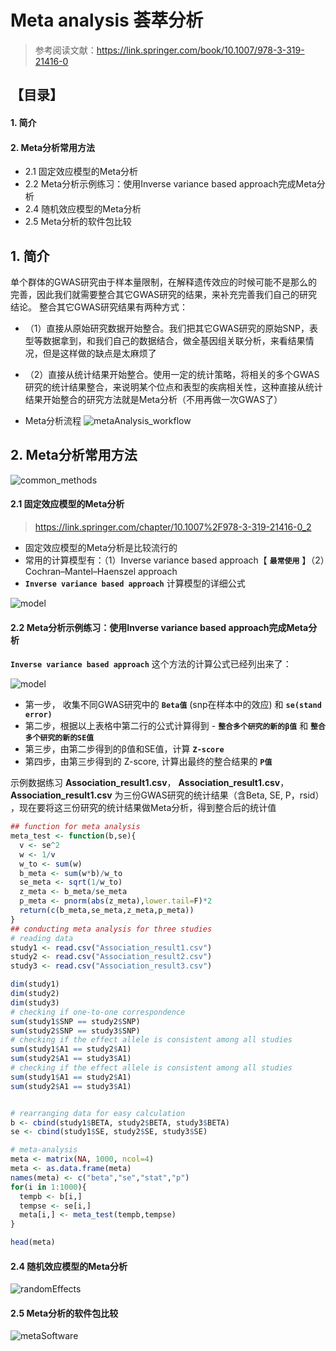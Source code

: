 

# Meta analysis 荟萃分析
> 参考阅读文献：https://link.springer.com/book/10.1007/978-3-319-21416-0

## 【目录】

#### 1. 简介
#### 2. Meta分析常用方法
+ 2.1 固定效应模型的Meta分析
+ 2.2 Meta分析示例练习：使用Inverse variance based approach完成Meta分析
+ 2.4 随机效应模型的Meta分析
+ 2.5 Meta分析的软件包比较



## 1. 简介
  单个群体的GWAS研究由于样本量限制，在解释遗传效应的时候可能不是那么的完善，因此我们就需要整合其它GWAS研究的结果，来补充完善我们自己的研究结论。
  整合其它GWAS研究结果有两种方式：
+ （1）直接从原始研究数据开始整合。我们把其它GWAS研究的原始SNP，表型等数据拿到，和我们自己的数据结合，做全基因组关联分析，来看结果情况，但是这样做的缺点是太麻烦了 
+ （2）直接从统计结果开始整合。使用一定的统计策略，将相关的多个GWAS研究的统计结果整合，来说明某个位点和表型的疾病相关性，这种直接从统计结果开始整合的研究方法就是Meta分析（不用再做一次GWAS了）

+ Meta分析流程
![metaAnalysis_workflow](https://github.com/Candlelight-XYJ/Bioinformatics-Project/blob/master/Project1_R%E8%AF%AD%E8%A8%80%E4%BA%BA%E7%BE%A4%E9%98%9F%E5%88%97%E6%95%B0%E6%8D%AE%E5%88%86%E6%9E%90/part3_Association_study%20and%20Meta_analysis/picMeta/1-metaAnalysis_workflow.jpg)


## 2. Meta分析常用方法

![common_methods](https://github.com/Candlelight-XYJ/Bioinformatics-Project/blob/master/Project1_R%E8%AF%AD%E8%A8%80%E4%BA%BA%E7%BE%A4%E9%98%9F%E5%88%97%E6%95%B0%E6%8D%AE%E5%88%86%E6%9E%90/part3_Association_study%20and%20Meta_analysis/picMeta/2-common_methods.jpg)


#### 2.1 固定效应模型的Meta分析
> https://link.springer.com/chapter/10.1007%2F978-3-319-21416-0_2

+ 固定效应模型的Meta分析是比较流行的
+ 常用的计算模型有：（1）Inverse variance based approach【 **`最常使用`** 】（2）Cochran–Mantel–Haenszel approach
+ **`Inverse variance based approach`** 计算模型的详细公式

![model](https://github.com/Candlelight-XYJ/Bioinformatics-Project/blob/master/Project1_R%E8%AF%AD%E8%A8%80%E4%BA%BA%E7%BE%A4%E9%98%9F%E5%88%97%E6%95%B0%E6%8D%AE%E5%88%86%E6%9E%90/part3_Association_study%20and%20Meta_analysis/picMeta/3-model.png)

#### 2.2 Meta分析示例练习：使用Inverse variance based approach完成Meta分析
**`Inverse variance based approach`** 这个方法的计算公式已经列出来了：

![model](https://github.com/Candlelight-XYJ/Bioinformatics-Project/blob/master/Project1_R%E8%AF%AD%E8%A8%80%E4%BA%BA%E7%BE%A4%E9%98%9F%E5%88%97%E6%95%B0%E6%8D%AE%E5%88%86%E6%9E%90/part3_Association_study%20and%20Meta_analysis/picMeta/3-model.png)

+ 第一步， 收集不同GWAS研究中的 **`Beta值`** (snp在样本中的效应) 和 **`se(stand error)`**
+ 第二步，根据以上表格中第二行的公式计算得到 - **`整合多个研究的新的β值`** 和 **`整合多个研究的新的SE值`**
+ 第三步，由第二步得到的β值和SE值，计算 **`Z-score`**
+ 第四步，由第三步得到的 Z-score, 计算出最终的整合结果的 **`P值`**

示例数据练习 **Association_result1.csv**， **Association_result1.csv**， **Association_result1.csv** 为三份GWAS研究的统计结果（含Beta, SE, P，rsid） ，现在要将这三份研究的统计结果做Meta分析，得到整合后的统计值

```r
## function for meta analysis
meta_test <- function(b,se){
  v <- se^2 
  w <- 1/v
  w_to <- sum(w)
  b_meta <- sum(w*b)/w_to
  se_meta <- sqrt(1/w_to)
  z_meta <- b_meta/se_meta
  p_meta <- pnorm(abs(z_meta),lower.tail=F)*2
  return(c(b_meta,se_meta,z_meta,p_meta))
}
## conducting meta analysis for three studies
# reading data
study1 <- read.csv("Association_result1.csv")
study2 <- read.csv("Association_result2.csv")
study3 <- read.csv("Association_result3.csv")

dim(study1)
dim(study2)
dim(study3)
# checking if one-to-one correspondence
sum(study1$SNP == study2$SNP)
sum(study2$SNP == study3$SNP)
# checking if the effect allele is consistent among all studies
sum(study1$A1 == study2$A1)
sum(study2$A1 == study3$A1)
# checking if the effect allele is consistent among all studies
sum(study1$A1 == study2$A1)
sum(study2$A1 == study3$A1)


# rearranging data for easy calculation
b <- cbind(study1$BETA, study2$BETA, study3$BETA)
se <- cbind(study1$SE, study2$SE, study3$SE)

# meta-analysis
meta <- matrix(NA, 1000, ncol=4)
meta <- as.data.frame(meta)
names(meta) <- c("beta","se","stat","p")
for(i in 1:1000){
  tempb <- b[i,]
  tempse <- se[i,]
  meta[i,] <- meta_test(tempb,tempse)
}

head(meta)
```

#### 2.4 随机效应模型的Meta分析

![randomEffects](https://github.com/Candlelight-XYJ/Bioinformatics-Project/blob/master/Project1_R%E8%AF%AD%E8%A8%80%E4%BA%BA%E7%BE%A4%E9%98%9F%E5%88%97%E6%95%B0%E6%8D%AE%E5%88%86%E6%9E%90/part3_Association_study%20and%20Meta_analysis/picMeta/4-randomEffects.png)

#### 2.5 Meta分析的软件包比较

![metaSoftware](https://github.com/Candlelight-XYJ/Bioinformatics-Project/blob/master/Project1_R%E8%AF%AD%E8%A8%80%E4%BA%BA%E7%BE%A4%E9%98%9F%E5%88%97%E6%95%B0%E6%8D%AE%E5%88%86%E6%9E%90/part3_Association_study%20and%20Meta_analysis/picMeta/5-MetaSoftware.png)
